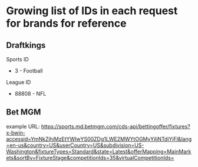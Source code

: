 # Growing list of IDs in each request for brands for reference


## Draftkings

Sports ID
- 3 - Football

League ID
- 88808 - NFL

## Bet MGM 

example URL: https://sports.md.betmgm.com/cds-api/bettingoffer/fixtures?x-bwin-accessid=YmNkZjhiMzEtYWIwYS00ZDg1LWE2MWYtOGMyYjljNTdjYjFl&lang=en-us&country=US&userCountry=US&subdivision=US-Washington&fixtureTypes=Standard&state=Latest&offerMapping=MainMarkets&sortBy=FixtureStage&competitionIds=35&virtualCompetitionIds= 